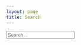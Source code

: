 ```yaml
---
layout: page
title: Search
---
```


<!-- Html Elements for Search -->
<div id="search-container">
	<input type="text" id="search-input" placeholder="Search...">
	<ol id="results-container"></ol>
</div>

<!-- Script pointing to search-script.js -->
<script src="/search.js" type="text/javascript"></script>

<!-- Configuration -->
<script type="text/javascript">
	SimpleJekyllSearch({
		searchInput: document.getElementById('search-input'),
		resultsContainer: document.getElementById('results-container'),
		json: '/search.json',
		searchResultTemplate: '<li><a href="{url}" title="{description}">{title}</a></li>',
		noResultsText: 'No results found',
		limit: 10,
		fuzzy: false,
		exclude: ['Welcome']
	})
</script>